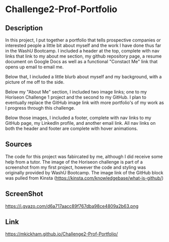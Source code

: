# Challenge2-Prof-Portfolio

## Description
In this project, I put together a portfolio that tells prospective companies or interested people a little bit about myself and the work I have done thus far in the WashU Bootcamp. I included a header at the top, complete with nav links that link to my about me section, my github repository page, a resume document on Google Docs as well as a functional "Constact Me" link that opens up email to email me. 

Below that, I included a little blurb about myself and my background, with a picture of me off to the side. 

Below my "About Me" section, I included two image links; one to my Horiseon Challenge 1 project and the second to my GitHub. I plan to eventually replace the GitHub image link with more portfolio's of my work as I progress through this challenge. 

Below those images, I included a footer, complete with nav links to my GitHub page, my LinkedIn profile, and another email link. All nav links on both the header and footer are complete with hover animations.

## Sources

The code for this project was fabircated by me, although I did receive some help from a tutor. The image of the Horiseon challenge is part of a screenshot from my first project, however the code and styling was originally provided by WashU Bootcamp. The image link of the GitHub block was pulled from Kinsta (https://kinsta.com/knowledgebase/what-is-github/)

## ScreenShot

https://i.gyazo.com/d6a717aacc89f767dba98ce4809a2b63.png

## Link

https://mkickham.github.io/Challenge2-Prof-Portfolio/